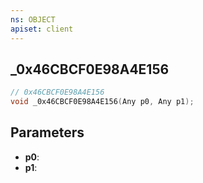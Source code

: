 ```yaml
---
ns: OBJECT
apiset: client
---
```

## _0x46CBCF0E98A4E156

```c
// 0x46CBCF0E98A4E156
void _0x46CBCF0E98A4E156(Any p0, Any p1);
```


## Parameters
* **p0**:
* **p1**: